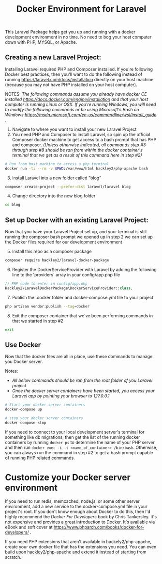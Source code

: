 <h1 style="text-align:center">Docker Environment for Laravel</h1>
<br>

This Laravel Package helps get you up and running with a docker development environment in no time.
No need to bog your host computer down with PHP, MYSQL, or Apache.

## Creating a new Laravel Project:

Installing Laravel required PHP and Composer installed. If you're following
Docker best practices, then you'll want to do the following instead of running
https://laravel.com/docs/installation directly on your host machine (because
you may not have PHP installed on your host computer).

NOTES: 
*The following commands assume you already have docker CE installed 
https://docs.docker.com/engine/installation
and that your host computer is running Linux or OSX. If you're running Windows, 
you will need to modify the following commands or be using Microsoft's 
Bash on Windows 
https://msdn.microsoft.com/en-us/commandline/wsl/install_guide .*

1. Navigate to where you want to install your new Laravel Project
2. You need PHP and Composer to install Laravel, so spin up the official Composer docker
   machine to get access to a bash prompt that has PHP and composer. 
   *(Unless otherwise indicated, all commands step #3 through step #8 should be ran from within 
     the docker container's terminal that we get as a result of this command here in step #2)*
```bash
# Run from host machine to access a php terminal
docker run -ti --rm -v $PWD:/var/www/html hackley2/php-apache bash
``` 
3. Install Laravel into a new folder called "blog"
```bash
composer create-project --prefer-dist laravel/laravel blog
```
4. Change directory into the new blog folder 
```bash
cd blog
```

## Set up Docker with an existing Laravel Project:

Now that you have your Laravel Project set up, and your terminal is still running
the composer bash prompt we opened up in step 2 we can set up the Docker files
required for our development environment

5. Install this repo as a composer package
```bash
composer require hackley2/laravel-docker-package
```
6. Register the DockerServiceProvider with Laravel by adding the following line to
   the 'providers' array in your config/app.php file 
```php
// PHP code to enter in config/app.php
Hackley2\LaravelDockerPackage\DockerServiceProvider::class,
```
7. Publish the .docker folder and docker-compose.yml file to your project
```bash
php artisan vendor:publish --tag=docker
```
8. Exit the composer container that we've been performing commands in that we started in step #2
```bash
exit
```

## Use Docker

Now that the docker files are all in place, use these commands to manage you Docker server.

Notes:
* *All below commands should be ran from the root folder of you Laravel project*
* *Once the docker server containers have been started, you access your Laravel 
   app by pointing your browser to 127.0.0.1*


```bash
# Start your docker server containers
docker-compose up
```

```bash
# stop your docker server containers
docker-compose stop
```

If you need to connect to your local development server's terminal for something like db migrations, then
get the list of the running docker containers by running `docker ps` to determine the name of your PHP server
and then run `docker exec -i -t <name_of_container> /bin/bash`. Otherwise, you can always run the command in 
step #2 to get a bash prompt capable of running PHP related commands.


# Customize your Docker server environment 

If you need to run redis, memcached, node.js, or some other server environment, add a new service to the docker-compose.yml
file in your project's root. If you don't know enough about Docker to do this, then I'd highly recommend the 
_Docker For Developers_ book by Chris Tankersley. It's not expensive and provides a great introduction to Docker. 
It's available via eBook and soft cover at https://www.phparch.com/books/docker-for-developers/ .

If you need PHP extensions that aren't available in hackely2/php-apache, create your own docker file that has the extensions
you need. You can even build upon hackley2/php-apache and extend it instead of starting from scratch.

